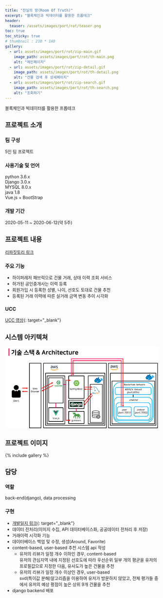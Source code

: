```yaml
---
title: "진실의 방(Room Of Truth)"
excerpt: "블록체인과 빅데이터를 활용한 프롭테크"
header:
  teaser: /assets/images/port/rot/teaser.png
toc: true
toc_sticky: true
# thumbnail : 210 * 140
gallery:
  - url: assets/images/port/rot/zip-main.gif
    image_path: assets/images/port/rot/th-main.png
    alt: "메인페이지"
  - url: assets/images/port/rot/zip-detail.gif
    image_path: assets/images/port/rot/th-detail.png
    alt: "건물 검색 후 상세페이지"
  - url: assets/images/port/rot/zip-search.gif
    image_path: assets/images/port/rot/th-search.png
    alt: "조회하기"
---
```

블록체인과 빅데이터를 활용한 프롭테크
## 프로젝트 소개  
### 팀 구성  
 5인 팀 프로젝트
### 사용기술 및 언어    
  python 3.6.x  
  Django 3.0.x  
  MYSQL 8.0.x  
  java 1.8  
  Vue.js + BootStrap  

### 개발 기간  
2020-05-11 ~ 2020-06-12(약 5주)

## 프로젝트 내용  
[리파짓토리 링크](https://github.com/hongjuzzang/room_of_truth)  
### 주요 기능
 - 하이퍼레저 패브릭으로 건물 거래, 상태 이력 조회 서비스  
 - 허가된 공인중개사는 이력 등록  
 - 회원가입 시 등록한 성별, 나이, 선호도 토대로 건물 추천  
 - 등록된 거래 이력에 따른 실거래 금액 변동 추이 시각화  


### UCC  
[UCC 영상](https://www.youtube.com/watch?v=BEHOrboUUS8){: target="_blank"}

## 시스템 아키텍쳐  
 ![system architecture](/assets/images/port/rot/system_architecture.png)  
## 프로젝트 이미지  
{% include gallery %}


## 담당
### 역할
back-end(django), data processing  
### 구현
- [개발일지 링크](/note/rot_log){: target="_blank"}
- 데이터 전처리(이미지 수집, API 데이터베이스화, 공공데이터 전처리 후 저장)  
- 거래이력 시각화 기능 
- 데이터베이스 백업 및 수정, 생성(Around, Favorite)  
- content-based, user-based 추천 시스템 api 작성  
  + 유저의 리뷰가 일정 개수 이하인 경우, content-based    
  유저의 관심지역 내에 지정된 선호도에 따라 우선순위 일부 개의 평균을 유저의 프로필값으로 지정한 다음, 유사도가 높은 건물을 추천  
  + 유저의 리뷰가 일정 개수 이상인 경우, user-based  
  svd(특이값 분해)알고리즘을 이용하여 유저가 방문하지 않았고, 전체 평가들 중에서 유저의 예상 평점이 높은 상위 9개 건물을 추천  
- django backend 배포  
